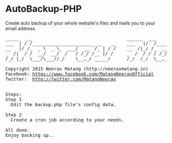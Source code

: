 # AutoBackup-PHP
Create auto backup of your whole website's files and mails you to your email address.
<pre>
_____   __                                   ______  ___      _____                       
___  | / /______________________ ___   __    ___   |/  /_____ __  /______ ______________ _
__   |/ /_  _ \  _ \_  ___/  __ `/_ | / /    __  /|_/ /_  __ `/  __/  __ `/_  __ \_  __ `/
_  /|  / /  __/  __/  /   / /_/ /__ |/ /     _  /  / / / /_/ // /_ / /_/ /_  / / /  /_/ / 
/_/ |_/  \___/\___//_/    \__,_/ _____/      /_/  /_/  \__,_/ \__/ \__,_/ /_/ /_/_\__, /  
                                                                                 /____/   
Copyright 2015 Neerav Matang (http://neeravmatang.in)
Facebook: <a href="https://www.facebook.com/MatangNeeravOfficial" target="_blank">https://www.facebook.com/MatangNeeravOfficial</a>
Twitter:  <a href="http://twitter.com/MatangNeerav" target="_blank">http://twitter.com/MatangNeerav</a>


Steps:
Step 1
  Edit the backup.php file's config data.

Step 2
  Create a cron job according to your needs.

All done.
Enjoy backing up..
</pre>
